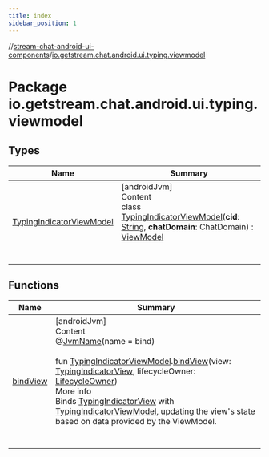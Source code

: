 ```yaml
---
title: index
sidebar_position: 1
---
```

//[stream-chat-android-ui-components](../../index.md)/[io.getstream.chat.android.ui.typing.viewmodel](index.md)



# Package io.getstream.chat.android.ui.typing.viewmodel  


## Types  
  
|  Name |  Summary | 
|---|---|
| <a name="io.getstream.chat.android.ui.typing.viewmodel/TypingIndicatorViewModel///PointingToDeclaration/"></a>[TypingIndicatorViewModel](TypingIndicatorViewModel/index.md)| <a name="io.getstream.chat.android.ui.typing.viewmodel/TypingIndicatorViewModel///PointingToDeclaration/"></a>[androidJvm]  <br/>Content  <br/>class [TypingIndicatorViewModel](TypingIndicatorViewModel/index.md)(**cid**: [String](https://kotlinlang.org/api/latest/jvm/stdlib/kotlin/-string/index.html), **chatDomain**: ChatDomain) : [ViewModel](https://developer.android.com/reference/kotlin/androidx/lifecycle/ViewModel.html)  <br/><br/><br/>|


## Functions  
  
|  Name |  Summary | 
|---|---|
| <a name="io.getstream.chat.android.ui.typing.viewmodel//bindView/io.getstream.chat.android.ui.typing.viewmodel.TypingIndicatorViewModel#io.getstream.chat.android.ui.typing.TypingIndicatorView#androidx.lifecycle.LifecycleOwner/PointingToDeclaration/"></a>[bindView](bindView.md)| <a name="io.getstream.chat.android.ui.typing.viewmodel//bindView/io.getstream.chat.android.ui.typing.viewmodel.TypingIndicatorViewModel#io.getstream.chat.android.ui.typing.TypingIndicatorView#androidx.lifecycle.LifecycleOwner/PointingToDeclaration/"></a>[androidJvm]  <br/>Content  <br/>@[JvmName](https://kotlinlang.org/api/latest/jvm/stdlib/kotlin.jvm/-jvm-name/index.html)(name = bind)  <br/>  <br/>fun [TypingIndicatorViewModel](TypingIndicatorViewModel/index.md).[bindView](bindView.md)(view: [TypingIndicatorView](../io.getstream.chat.android.ui.typing/TypingIndicatorView/index.md), lifecycleOwner: [LifecycleOwner](https://developer.android.com/reference/kotlin/androidx/lifecycle/LifecycleOwner.html))  <br/>More info  <br/>Binds [TypingIndicatorView](../io.getstream.chat.android.ui.typing/TypingIndicatorView/index.md) with [TypingIndicatorViewModel](TypingIndicatorViewModel/index.md), updating the view's state based on data provided by the ViewModel.  <br/><br/><br/>|

